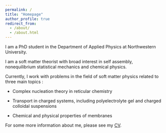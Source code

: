 ```yaml
---
permalink: /
title: "Homepage"
author_profile: true
redirect_from: 
  - /about/
  - /about.html
---
```

I am a PhD student in the Department of Applied Physics at Northwestern University. 

I am a soft matter theorist with broad interest in self assembly, nonequilibrium statistical mechanics and chemical physics.

Currently, I work with problems in the field of soft matter physics related to three main topics : 

- Complex nucleation theory in reticular chemistry

- Transport in charged systems, including polyelectrolyte gel and charged colloidal suspensions

- Chemical and physical properties of membranes

For some more information about me, please see my [CV](http://invisib1eman.github.io/Dingwen-Qian.github.io/files/CV_Dingwen_Qian.pdf). 
